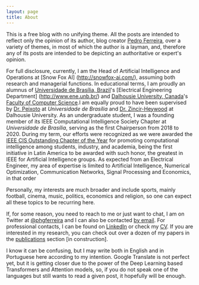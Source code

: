 ```yaml
---
layout: page
title: About
---
```


This is a free blog with no unifying theme. All the posts are intended to reflect only the opinion of its author, blog creator [Pedro Ferreira](https://twitter.com/phgferreira), over a variety of themes, in most of which the author is a layman, and, therefore any of its posts are intended to be depicting an authoritative or expert's opinion.

For full disclosure, currently, I am the Head of Artificial Intelligence and Operations at [Snow Fox AI] (http://snowfox-ai.com/), assuming both research and managerial functions. In educational terms, I am proudly an alumnus of [Universidade de Brasília, Brazil](https://www.unb.br/)'s [Electrical Engineering Department] (http://www.ene.unb.br/) and [Dalhousie University, Canada](https://www.dal.ca/)'s [Faculty of Computer Science](https://www.dal.ca/faculty/computerscience.html).I am equally proud to have been supervised by [Dr. Peixoto](http://www2.ene.unb.br/eduardop/) at _Universidade de Brasília_ and [Dr. Zincir-Heywood](https://web.cs.dal.ca/~zincir/) at Dalhousie University. As an undergraduate student, I was a founding member of its IEEE Computational Intelligence Society Chapter at _Universidade de Brasília_, serving as the first Chairperson from 2018 to 2020. During my term, our efforts were recognized as we were awarded the [IEEE CIS Outstanding Chapter of the Year](/files/Outstanding_Chapter.pdf) for promoting computational intelligence among students, industry, and academia, being the first initiative in Latin America to be awarded with such honor, the greatest in IEEE for Artificial Intelligence groups. As expected from an Electrical Engineer, my area of expertise is limited to Artificial Intelligence, Numerical Optimization, Communication Networks, Signal Processing and Economics, in that order

Personally, my interests are much broader and include sports, mainly football, cinema, music, politics, economics and religion, so one can expect all these topics to be recurring here.

If, for some reason, you need to reach to me or just want to chat, I am on Twitter at [@phgferreira](https://twitter.com/phgferreira) and I can also be contacted [by email](mailto:pedroferreira@ieee.org). For professional contacts, I can be found on [LinkedIn](https://www.linkedin.com/in/pedro-ferreira-740144115/) or check my [CV](/files/Resume_Pedro.pdf). If you are interested in my research, you can check out over a dozen of my papers in the [publications](/publications) section [in construction].

I know it can be confusing, but I may write both in English and in Portuguese here according to my intention. Google Translate is not perfect yet, but it is getting closer due to the power of the Deep Learning based Transformers and Attention models, so, if you do not speak one of the languages but still wants to read a given post, it hopefully will be enough. 
